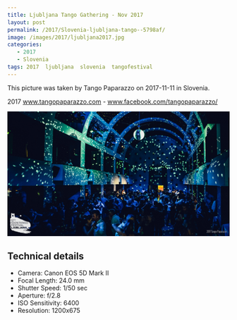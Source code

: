 ```yaml
---
title: Ljubljana Tango Gathering - Nov 2017
layout: post
permalink: /2017/Slovenia-ljubljana-tango--5798af/
image: /images/2017/ljubljana2017.jpg
categories:
   - 2017
   - Slovenia
tags: 2017  ljubljana  slovenia  tangofestival
---
```

   
This picture was taken by Tango Paparazzo on 2017-11-11 in Slovenia.

2017 www.tangopaparazzo.com - www.facebook.com/tangopaparazzo/

![Ljubljana Tango Gathering - Nov 2017](/images/2017/ljubljana2017.jpg)

## Technical details
* <i class="fa-solid fa-camera"></i> Camera: Canon EOS 5D Mark II
* <i class="fa-solid fa-square-caret-left"></i> Focal Length: 24.0 mm
* <i class="fa-solid fa-stopwatch"></i> Shutter Speed: 1/50 sec
* <i class="fa-solid fa-circle-dot"></i> Aperture: f/2.8
* <i class="fa-solid fa-lightbulb"></i> ISO Sensitivity: 6400
* <i class="fa-solid fa-square-full"></i> Resolution: 1200x675
